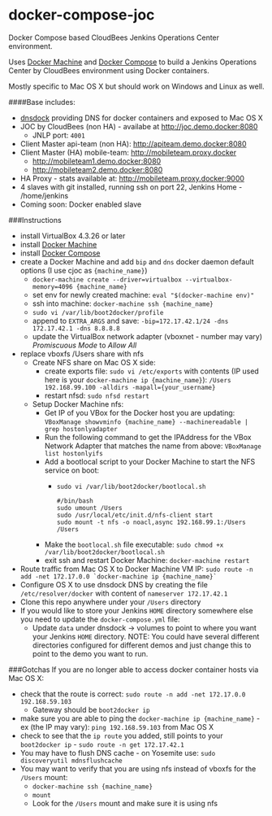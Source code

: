 # docker-compose-joc
Docker Compose based CloudBees Jenkins Operations Center  environment.

Uses [Docker Machine](http://docs.docker.com/machine/) and [Docker Compose](https://docs.docker.com/compose/) to build a Jenkins Operations Center by CloudBees environment using Docker containers.

Mostly specific to Mac OS X but should work on Windows and Linux as well.

####Base includes:
- [dnsdock](https://github.com/tonistiigi/dnsdock) providing DNS for docker containers and exposed to Mac OS X 
- JOC by CloudBees (non HA) - availabe at http://joc.demo.docker:8080
  - JNLP port: `4001`
- Client Master api-team (non HA): http://apiteam.demo.docker:8080
- Client Master (HA) mobile-team: http://mobileteam.proxy.docker
  - http://mobileteam1.demo.docker:8080
  - http://mobileteam2.demo.docker:8080
- HA Proxy - stats available at: http://mobileteam.proxy.docker:9000
- 4 slaves with git installed, running ssh on port 22, Jenkins Home - /home/jenkins
- Coming soon: Docker enabled slave

###Instructions
- install VirtualBox 4.3.26 or later
- install [Docker Machine](http://docs.docker.com/machine/#installation)
- install [Docker Compose](https://docs.docker.com/compose/install/)
- create a Docker Machine and add `bip` and `dns` docker daemon default options (I use cjoc as `{machine_name}`)
  - `docker-machine create --driver=virtualbox --virtualbox-memory=4096 {machine_name}`
  - set env for newly created machine: `eval "$(docker-machine env)"`
  - ssh into machine: `docker-machine ssh {machine_name}`
  - `sudo vi /var/lib/boot2docker/profile`
  - append to `EXTRA_ARGS` and save: `-bip=172.17.42.1/24 -dns 172.17.42.1 -dns 8.8.8.8 `
  - update the VirtualBox network adapter (vboxnet<x> - number may vary) *Promiscuous Mode* to *Allow All* 
- replace vboxfs /Users share with nfs
  - Create NFS share on Mac OS X side:
    - create exports file: `sudo vi /etc/exports` with contents (IP used here is your `docker-machine ip {machine_name}`): `/Users 192.168.99.100 -alldirs -mapall={your_username}`
    - restart nfsd: `sudo nfsd restart`
  - Setup Docker Machine nfs:
    - Get IP of you VBox for the Docker host you are updating: `VBoxManage showvminfo {machine_name} --machinereadable | grep hostonlyadapter`
    - Run the following command to get the IPAddress for the VBox Network Adapter that matches the name from above: `VBoxManage list hostonlyifs`
    - Add a bootlocal script to your Docker Machine to start the NFS service on boot:
      - `sudo vi /var/lib/boot2docker/bootlocal.sh`
        
        ```
        #/bin/bash
        sudo umount /Users
        sudo /usr/local/etc/init.d/nfs-client start
        sudo mount -t nfs -o noacl,async 192.168.99.1:/Users /Users
        ```
    - Make the `bootlocal.sh` file executable: `sudo chmod +x /var/lib/boot2docker/bootlocal.sh`
    - exit ssh and restart Docker Machine: `docker-machine restart`
- Route traffic from Mac OS X to Docker Machine VM IP: ``sudo route -n add -net 172.17.0.0 `docker-machine ip {machine_name}` ``
- Configure OS X to use dnsdock DNS by creating the file `/etc/resolver/docker` with content of `nameserver 172.17.42.1`
- Clone this repo anywhere under your `/Users` directory
- If you would like to store your Jenkins `HOME` directory somewhere else you need to update the `docker-compose.yml` file:
  - Update `data` under dnsdock -> volumes to point to where you want your Jenkins `HOME` directory. 
  NOTE: You could have several different directories configured for different demos and just change this to point to the demo you want to run.

###Gotchas
If you are no longer able to access docker container hosts via Mac OS X:
- check that the route is correct: `sudo route -n add -net 172.17.0.0 192.168.59.103`
  - Gateway should be `boot2docker ip`
- make sure you are able to ping the `docker-machine ip {machine_name}` - ex (the IP may vary): `ping 192.168.59.103` from Mac OS X
- check to see that the `ip route` you added, still points to your `boot2docker ip` - `sudo route -n get 172.17.42.1`
- You may have to flush DNS cache - on Yosemite use: `sudo discoveryutil mdnsflushcache`
- You may want to verify that you are using nfs instead of vboxfs for the `/Users` mount:
  - `docker-machine ssh {machine_name}`
  - `mount`
  - Look for the `/Users` mount and make sure it is using nfs
